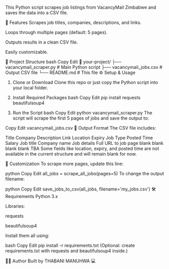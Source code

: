 This Python script scrapes job listings from VacancyMail Zimbabwe and saves the data into a CSV file.

🚀 Features
Scrapes job titles, companies, descriptions, and links.

Loops through multiple pages (default: 5 pages).

Outputs results in a clean CSV file.

Easily customizable.

📁 Project Structure
bash
Copy
Edit
📁 your-project/
├── vacancymail_scraper.py     # Main Python script
├── vacancymail_jobs.csv       # Output CSV file
└── README.md                  # This file
⚙️ Setup & Usage
1. Clone or Download
Clone this repo or just copy the Python script into your local folder.

2. Install Required Packages
bash
Copy
Edit
pip install requests beautifulsoup4
3. Run the Script
bash
Copy
Edit
python vacancymail_scraper.py
The script will scrape the first 5 pages of jobs and save the output to:

Copy
Edit
vacancymail_jobs.csv
📝 Output Format
The CSV file includes:


Title	Company	Description	Link	Location	Expiry	Job Type	Posted Time	Salary
Job title	Company name	Job details	Full URL to job page	blank	blank	blank	blank	TBA
Some fields like location, expiry, and posted time are not available in the current structure and will remain blank for now.

🔄 Customization
To scrape more pages, update this line:

python
Copy
Edit
all_jobs = scrape_all_jobs(pages=5)
To change the output filename:

python
Copy
Edit
save_jobs_to_csv(all_jobs, filename='my_jobs.csv')
🛠 Requirements
Python 3.x

Libraries:

requests

beautifulsoup4

Install them all using:

bash
Copy
Edit
pip install -r requirements.txt
(Optional: create requirements.txt with requests and beautifulsoup4 inside.)

👨‍💻 Author
Built by THABANI MANUHWA 💻
